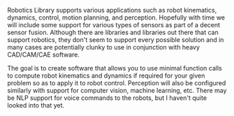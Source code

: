 Robotics Library supports various applications such as robot kinematics, dynamics, control, motion planning, and perception. Hopefully
with time we will include some support for various types of sensors as part of a decent sensor fusion. Although there are libraries
and libraries out there that can support robotics, they don't seem to support every possible solution and in many cases are potentially
clunky to use in conjunction with heavy CAD/CAM/CAE software.

The goal is to create software that allows you to use minimal function calls to compute robot kinematics and dynamics if required for
your given problem so as to apply it to robot control. Perception will also be configured similarly with support for computer vision,
machine learning, etc. There may be NLP support for voice commands to the robots, but I haven't quite looked into that yet.
